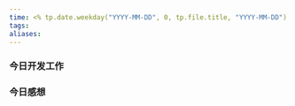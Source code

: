 ```yaml
---
time: <% tp.date.weekday("YYYY-MM-DD", 0, tp.file.title, "YYYY-MM-DD") %>
tags:
aliases:
---
```

### 今日开发工作
### 今日感想